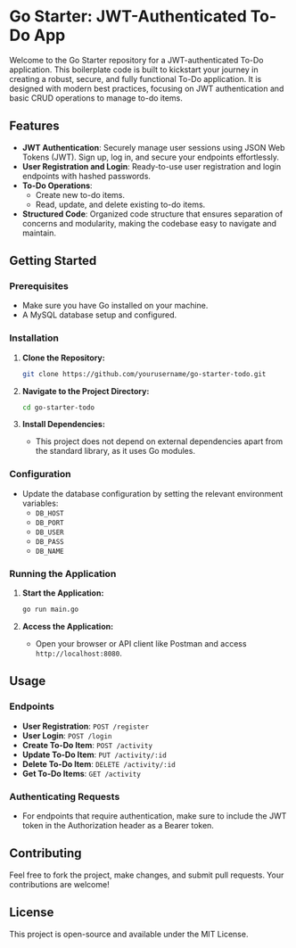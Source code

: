 # Go Starter: JWT-Authenticated To-Do App

Welcome to the Go Starter repository for a JWT-authenticated To-Do application. This boilerplate code is built to kickstart your journey in creating a robust, secure, and fully functional To-Do application. It is designed with modern best practices, focusing on JWT authentication and basic CRUD operations to manage to-do items.

## Features

- **JWT Authentication**: Securely manage user sessions using JSON Web Tokens (JWT). Sign up, log in, and secure your endpoints effortlessly.
- **User Registration and Login**: Ready-to-use user registration and login endpoints with hashed passwords.
- **To-Do Operations**:
    - Create new to-do items.
    - Read, update, and delete existing to-do items.
- **Structured Code**: Organized code structure that ensures separation of concerns and modularity, making the codebase easy to navigate and maintain.

## Getting Started

### Prerequisites

- Make sure you have Go installed on your machine.
- A MySQL database setup and configured.

### Installation

1. **Clone the Repository:**
    ```bash
    git clone https://github.com/yourusername/go-starter-todo.git
    ```

2. **Navigate to the Project Directory:**
    ```bash
    cd go-starter-todo
    ```

3. **Install Dependencies:**
    - This project does not depend on external dependencies apart from the standard library, as it uses Go modules.

### Configuration

- Update the database configuration by setting the relevant environment variables:
    - `DB_HOST`
    - `DB_PORT`
    - `DB_USER`
    - `DB_PASS`
    - `DB_NAME`

### Running the Application

1. **Start the Application:**
    ```bash
    go run main.go
    ```

2. **Access the Application:**
    - Open your browser or API client like Postman and access `http://localhost:8080`.

## Usage

### Endpoints

- **User Registration**: `POST /register`
- **User Login**: `POST /login`
- **Create To-Do Item**: `POST /activity`
- **Update To-Do Item**: `PUT /activity/:id`
- **Delete To-Do Item**: `DELETE /activity/:id`
- **Get To-Do Items**: `GET /activity`

### Authenticating Requests

- For endpoints that require authentication, make sure to include the JWT token in the Authorization header as a Bearer token.

## Contributing

Feel free to fork the project, make changes, and submit pull requests. Your contributions are welcome!

## License

This project is open-source and available under the MIT License.
